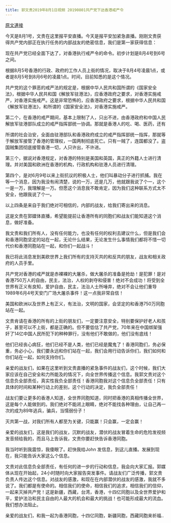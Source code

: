 ```yaml
---
title: 郭文贵2019年8月1日视频 20190801共产党下达香港戒严令
---
```


[原文連接](https://gnews.org/ThreadView/53482921)

今天是8月1号，文贵在这里报平安直播。今天是报平安加紧急直播。刚刚文贵获得共产党内部正在执行任务的内部战友的绝密信息，我们是第一家获得信息： 


现在共产党已经全面下达了，对香港执行戒严令的命令。初步计划是8月4号到6号之间。 


根据8月5号香港的行政、政府的工作人员上街的情况，取决于8月4号凌晨1点，或者是8月5号到8月6号的凌晨1点。时间，目前知悉的是这个情况。 


共产党的这个罪恶的戒严法的规定是，根据中华人民共和国所谓的《国家安全法》，根据中华人民共和国《解放军驻港法》，应香港政府之要求，对香港实施戒严，对香港实施戒严。这是非常恐怖的，应香港政府之要求，根据中华人民共和国《解放军驻港法》，和所谓的《国家安全法》，对香港实施戒严。 


第二个，在香港的戒严期间，基本上限制了人，只出不进，由香港政府和中国人民解放军驻港部队成立的戒严指挥部统一协调。那就是香港人的吃、喝、医药，还有

所谓的社会治安，全面由驻港部队和香港政府成立的戒严指挥部统一指挥，那就等于解放军接管了香港的管理权，一国两制彻底死亡。只有一贼了，连国都没了。盗国贼集团彻底接管香港一切，人只许出，不许进。 


第三个，据说对香港规定，对香港的特别是美国和英国，真正的外籍人士进行清理。并对美国和欧洲在香港的机构，行政机构和驻港人员进行清理。 


第四个，是对6月9号以来上街抗议的积极人士，他们叫暴动分子进行抓捕。我在等一个消息，因为我没有闹清楚，说的一万，还是几万，他就跟我说了个一，这个一是一万，我理解是一万。但愿这个消息我不敢肯定，因为我们这种联系方式太不安全，他跟我说了个一。 


以上四条是来自于我们绝对可相信的，内部的战友，给我们寄出来的消息。 


这是文贵在郭媒体直播，希望能提前让香港所有的同胞们和战友们能知道这个消息，做好准备。 


我文贵和我们所有人，没有任何能力，也没有任何的权利去建议什么，但是我们会和香港同胞坚定的站在一起，无论什么结果，无论发生什么事情我们都将不惜一切代价和香港同胞站在一起，和你们一起战斗！ 


我已将此消息发到美欧世界上我们所有的支持灭共的和反共的朋友，战友和相关政府的人员手里。 


共产党对香港的戒严就是赤裸裸的大屠杀，做大屠杀的准备是抢劫！是犯罪！是对香港750万人的自由，民主，法治，人权的剥夺和侵害！绝对不会成功！将受到全世界有正义有良知，爱护自由，民主，法治人士所唾弃，绝对不会让他们重导1989年6月4号天安门广场大屠杀事件！这一点我非常自信！ 


美国和欧洲以及世界上有正义，有法治，文明的国家，会坚定的和香港750万同胞站在一起。 


文贵肯请在香港的所有的上街的朋友们，一定要注意安全，特别要保护好老人和孩子，甚至可以不上街，都是正确的。但不要低估了共产党，70年来在中国绑架强奸了14亿中国人民所犯下的种种罪行，没有他们不敢做的，他们没有底线！ 


他们已经丧心病狂，他们已经不是人类，他们已经是魔鬼了！香港同胞们，务必保重，务必小心，我们要永远和你们站在一起，我们会用行动告诉你们，我们如何和你们站在一起，如何支持你们。 


亲爱的战友们，如果在这里听到文贵直播的紧急事件的战友们，这个时候，我们大家应该在自己安全和力所能及的情况下，向全世界传播这个信息。我郭文贵对这个信息负全部责任，真实性我负全部责任！香港同胞我对这个信息负全部责任！只有具体的时间和某种行动上的差别，这个行动的决定，我负全部责任！ 


战友们要让更多的香港人知道，全世界同胞知道，同时把香港的真相传播全世界，这是每个人能做到的。我们绝对不能闭上眼睛，绝对不能找各种理由，让自己再一次的成为89年逃兵，骗兵，当懦弱份子！ 


灭共第一战，对我们所有人都至为关键，只能赢！只会赢，一定会赢！ 


亲爱的战友们，这是我们的战友，沉默的战友，潜伏的战友冒着生命的危险发视频发音频给我的，而且马上告诉我，文贵你要赶快告诉香港同胞。 


我当时听到我震惊，我傻眼了。赶快我给John 发信息，到这儿直播。发展到现在，我只能告诉大家这么个信息。 


文贵对此信息负全部责任，有任何的进一步的行动和信息，我会向大家汇报。郭媒体从现在开始起，24小时随时向大家报告突发事件。请战友们广泛传播，郭文贵负责人传达这个信息。对战友的感激，和现在在内部潜伏的战友的感激，我就不多说了。我们都是有使命的。相信我们的使命，相信我们的追求，相信我们的信仰，一起来灭掉共产党！这是新疆，西藏，台湾，香港，十四亿同胞以及全世界爱护和平，爱护法治和民主自由的人最大的机会和最大的挑战！也可能形成最大的流血。我们想办法阻止。 


亲爱的战友们，和我一起为香港同胞，十四亿同胞，新疆同胞，西藏同胞来祈福..
